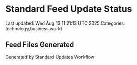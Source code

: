 # Standard Feed Update Status
Last updated: Wed Aug 13 11:21:13 UTC 2025
Categories: technology,business,world

## Feed Files Generated

Generated by Standard Updates Workflow
